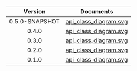 | Version | Documents |
|:---:|---|
| 0.5.0-SNAPSHOT |[api_class_diagram.svg](0.5.0-SNAPSHOT/api_class_diagram.svg)<br/>|
| 0.4.0 |[api_class_diagram.svg](0.4.0/api_class_diagram.svg)<br/>|
| 0.3.0 |[api_class_diagram.svg](0.3.0/api_class_diagram.svg)<br/>|
| 0.2.0 |[api_class_diagram.svg](0.2.0/api_class_diagram.svg)<br/>|
| 0.1.0 |[api_class_diagram.svg](0.1.0/api_class_diagram.svg)<br/>|
